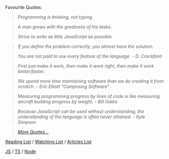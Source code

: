Favourite Quotes:

> _Programming is thinking, not typing._

> _A man grows with the greatness of his tasks._

> _Strive to write as little JavaScript as possible._

> _If you define the problem correctly, you almost have the solution._

> _You are not paid to use every feature of the language. - D. Crockford_

> _First just make it work, then make it work right, then make it work better/faster._

> _We spend more time maintaining software than we do creating it from scratch. - Eric Elliott “Composing Software”_

> _Measuring programming progress by lines of code is like measuring aircraft building progress by weight. - Bill Gates_

> _Because JavaScript can be used without understanding, the understanding of the language is often never attained. - Kyle Simpson_

> _[More Quotes...](https://github.com/stepanenko/stepanenko/blob/master/quotes.md)_

[Reading List](https://github.com/stepanenko/stepanenko/blob/master/READING.md) / 
[Watching List](https://github.com/stepanenko/stepanenko/blob/master/WATCHING.md) / 
[Articles List](https://github.com/stepanenko/stepanenko/blob/master/ARTICLES.md)

[JS](https://github.com/stepanenko/javascript-info) / [TS](https://github.com/stepanenko/typescript-info) / [Node](https://github.com/stepanenko/nodejs-info)
